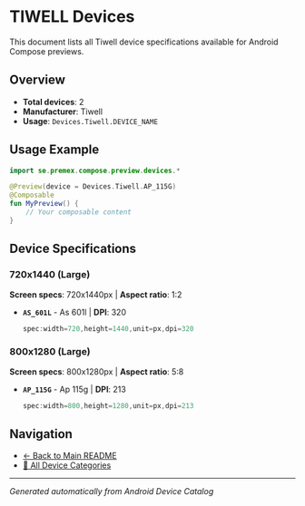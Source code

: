 # TIWELL Devices

This document lists all Tiwell device specifications available for Android Compose previews.

## Overview

- **Total devices**: 2
- **Manufacturer**: Tiwell
- **Usage**: `Devices.Tiwell.DEVICE_NAME`

## Usage Example

```kotlin
import se.premex.compose.preview.devices.*

@Preview(device = Devices.Tiwell.AP_115G)
@Composable
fun MyPreview() {
    // Your composable content
}
```

## Device Specifications

### 720x1440 (Large)

**Screen specs**: 720x1440px | **Aspect ratio**: 1:2

- **`AS_601L`** - As 601l | **DPI**: 320
  ```kotlin
  spec:width=720,height=1440,unit=px,dpi=320
  ```

### 800x1280 (Large)

**Screen specs**: 800x1280px | **Aspect ratio**: 5:8

- **`AP_115G`** - Ap 115g | **DPI**: 213
  ```kotlin
  spec:width=800,height=1280,unit=px,dpi=213
  ```

## Navigation

- [← Back to Main README](../../README.md)
- [📱 All Device Categories](../README.md)

---
*Generated automatically from Android Device Catalog*
